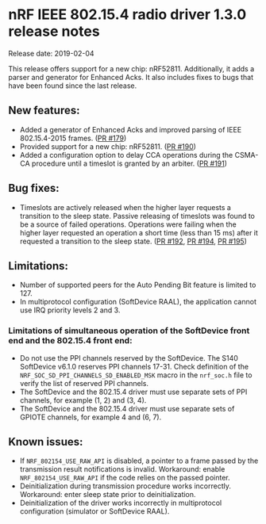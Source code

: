 # nRF IEEE 802.15.4 radio driver 1.3.0 release notes

Release date: 2019-02-04

This release offers support for a new chip: nRF52811. Additionally, it adds a parser and generator for Enhanced Acks. It also includes fixes to bugs that have been found since the last release.

## New features:
* Added a generator of Enhanced Acks and improved parsing of IEEE 802.15.4-2015 frames. ([PR #179](https://github.com/NordicSemiconductor/nRF-IEEE-802.15.4-radio-driver/pull/179))
* Provided support for a new chip: nRF52811. ([PR #190](https://github.com/NordicSemiconductor/nRF-IEEE-802.15.4-radio-driver/pull/190))
* Added a configuration option to delay CCA operations during the CSMA-CA procedure until a timeslot is granted by an arbiter. ([PR #191](https://github.com/NordicSemiconductor/nRF-IEEE-802.15.4-radio-driver/pull/191))

## Bug fixes:
* Timeslots are actively released when the higher layer requests a transition to the sleep state. Passive releasing of timeslots was found to be a source of failed operations. Operations were failing when the higher layer requested an operation a short time (less than 15 ms) after it requested a transition to the sleep state. ([PR #192](https://github.com/NordicSemiconductor/nRF-IEEE-802.15.4-radio-driver/pull/192), [PR #194](https://github.com/NordicSemiconductor/nRF-IEEE-802.15.4-radio-driver/pull/194), [PR #195](https://github.com/NordicSemiconductor/nRF-IEEE-802.15.4-radio-driver/pull/195))

## Limitations:
* Number of supported peers for the Auto Pending Bit feature is limited to 127.
* In multiprotocol configuration (SoftDevice RAAL), the application cannot use IRQ priority levels 2 and 3.

### Limitations of simultaneous operation of the SoftDevice front end and the 802.15.4 front end:
* Do not use the PPI channels reserved by the SoftDevice. The S140 SoftDevice v6.1.0 reserves PPI channels 17-31. Check definition of the `NRF_SOC_SD_PPI_CHANNELS_SD_ENABLED_MSK` macro in the `nrf_soc.h` file to verify the list of reserved PPI channels.
* The SoftDevice and the 802.15.4 driver must use separate sets of PPI channels, for example (1, 2) and (3, 4).
* The SoftDevice and the 802.15.4 driver must use separate sets of GPIOTE channels, for example 4 and (6, 7).

## Known issues:
* If `NRF_802154_USE_RAW_API` is disabled, a pointer to a frame passed by the transmission result notifications is invalid. Workaround: enable `NRF_802154_USE_RAW_API` if the code relies on the passed pointer.
* Deinitialization during transmission procedure works incorrectly. Workaround: enter sleep state prior to deinitialization.
* Deinitialization of the driver works incorrectly in multiprotocol configuration (simulator or SoftDevice RAAL).
